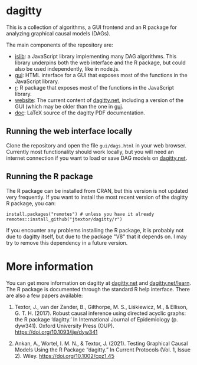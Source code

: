 # dagitty

This is a collection of algorithms, a GUI frontend and an R package for analyzing
graphical causal models (DAGs).

The main components of the repository are:

 * [jslib](jslib): a JavaScript library implementing many DAG algorithms. This library underpins
 both the web interface and the R package, but could also be used independently, like in node.js.
 * [gui](gui): HTML interface for a GUI that exposes most of the functions in the JavaScript library.
 * [r](r): R package that exposes most of the functions in the JavaScript library.
 * [website](website): The current content of [dagitty.net](https://dagitty.net), including a version of the GUI (which may be older than the one in [gui](gui). 
 * [doc](doc): LaTeX source of the dagitty PDF documentation.

## Running the web interface locally

Clone the repository and open the file `gui/dags.html` in your web browser.
Currently most functionality should work locally, but you will need an internet
connection if you want to load or save DAG models on [dagitty.net](https://dagitty.net).

## Running the R package

The R package can be installed from CRAN, but this version is not updated very
frequently. If you want to install the most recent version of the dagitty R package,
you can:

```
install.packages("remotes") # unless you have it already
remotes::install_github("jtextor/dagitty/r")
```

If you encounter any problems installing the R package,
it is probably not due to dagitty itself, but due to the
package "V8" that it depends on. 
I may try to remove this dependency in a future version.

# More information

You can get more information on dagitty at [dagitty.net](https://dagitty.net) and
 [dagitty.net/learn](https://dagitty.net/learn). The R package is
documented through the standard R help interface.
There are also a few papers available:

1. Textor, J., van der Zander, B., Gilthorpe, M. S., Liśkiewicz, M., & Ellison, G. T. H. (2017). Robust causal inference using directed acyclic graphs: the R package ‘dagitty.’ In International Journal of Epidemiology (p. dyw341). Oxford University Press (OUP). https://doi.org/10.1093/ije/dyw341

2. Ankan, A., Wortel, I. M. N., & Textor, J. (2021). Testing Graphical Causal Models Using the R Package “dagitty.” In Current Protocols (Vol. 1, Issue 2). Wiley. https://doi.org/10.1002/cpz1.45


 
